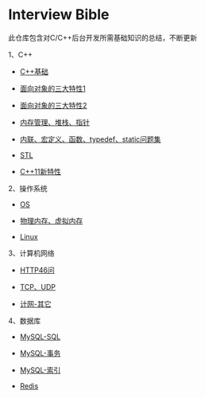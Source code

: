# Interview Bible
此仓库包含对C/C++后台开发所需基础知识的总结，不断更新

1、C++

* [C++基础](https://github.com/Cltcj/InterviewClassic/blob/main/C%2B%2B/C%2B%2B%E5%9F%BA%E7%A1%80.md)

* [面向对象的三大特性1](https://github.com/Cltcj/InterviewClassic/blob/main/C%2B%2B/%E9%9D%A2%E5%90%91%E5%AF%B9%E8%B1%A1%E7%9A%84%E4%B8%89%E5%A4%A7%E7%89%B9%E6%80%A71.md)

* [面向对象的三大特性2](https://github.com/Cltcj/InterviewClassic/blob/main/C%2B%2B/%E9%9D%A2%E5%90%91%E5%AF%B9%E8%B1%A1%E7%9A%84%E4%B8%89%E5%A4%A7%E7%89%B9%E6%80%A72.md)

* [内存管理、堆栈、指针](https://github.com/Cltcj/InterviewClassic/blob/main/C%2B%2B/%E5%86%85%E5%AD%98%E7%AE%A1%E7%90%86%E3%80%81%E5%A0%86%E6%A0%88%E3%80%81%E6%8C%87%E9%92%88.md)

* [内联、宏定义、函数、typedef、static问题集](https://github.com/Cltcj/InterviewClassic/blob/main/C%2B%2B/%E5%86%85%E8%81%94%E3%80%81%E5%AE%8F%E5%AE%9A%E4%B9%89%E3%80%81%E5%87%BD%E6%95%B0%E3%80%81typedef%E3%80%81static%E9%97%AE%E9%A2%98%E9%9B%86.md)

* [STL](https://github.com/Cltcj/InterviewClassic/blob/main/C%2B%2B/STL.md)

* [C++11新特性](https://github.com/Cltcj/InterviewClassic/blob/main/C%2B%2B/C%2B%2B11%E6%96%B0%E7%89%B9%E6%80%A7.md)

2、操作系统

* [OS](https://github.com/Cltcj/InterviewClassic/blob/main/%E6%93%8D%E4%BD%9C%E7%B3%BB%E7%BB%9F/OS.md)

* [物理内存、虚拟内存](https://github.com/Cltcj/InterviewClassic/blob/main/%E6%93%8D%E4%BD%9C%E7%B3%BB%E7%BB%9F/%E7%89%A9%E7%90%86%E5%86%85%E5%AD%98%E3%80%81%E8%99%9A%E6%8B%9F%E5%86%85%E5%AD%98.md)

* [Linux](https://github.com/Cltcj/InterviewClassic/blob/main/%E6%93%8D%E4%BD%9C%E7%B3%BB%E7%BB%9F/Linux.md)

3、计算机网络

* [HTTP46问](https://github.com/Cltcj/InterviewClassic/blob/main/%E8%AE%A1%E7%BD%91/%E8%AE%A1%E7%BD%91%E9%9D%A2%E8%AF%95%E5%B8%B8%E8%80%83%E7%9F%A5%E8%AF%86%E7%82%B9%20%E2%80%94%20HTTP.md)

* [TCP、UDP](https://github.com/Cltcj/InterviewClassic/blob/main/%E8%AE%A1%E7%BD%91/%E8%AE%A1%E7%BD%91%E9%9D%A2%E8%AF%95%E5%B8%B8%E8%80%83%E7%9F%A5%E8%AF%86%E7%82%B9%20%E2%80%94%20TCP%E3%80%81UDP.md)

* [计网-其它](https://github.com/Cltcj/InterviewClassic/blob/main/%E8%AE%A1%E7%BD%91/%E8%AE%A1%E7%BD%91%E9%9D%A2%E8%AF%95%E5%B8%B8%E8%80%83%E7%9F%A5%E8%AF%86%E7%82%B9%20%E2%80%94%20%E5%85%B6%E5%AE%83.md)

4、数据库

* [MySQL-SQL](https://github.com/Cltcj/InterviewClassic/blob/main/%E6%95%B0%E6%8D%AE%E5%BA%93/MySQL-SQL.md)

* [MySQL-事务](https://github.com/Cltcj/InterviewClassic/blob/main/%E6%95%B0%E6%8D%AE%E5%BA%93/MySQL-%E4%BA%8B%E5%8A%A1.md)

* [MySQL-索引](https://github.com/Cltcj/InterviewClassic/blob/main/%E6%95%B0%E6%8D%AE%E5%BA%93/MySQL-%E7%B4%A2%E5%BC%95.md)

* [Redis](https://github.com/Cltcj/InterviewClassic/blob/main/%E6%95%B0%E6%8D%AE%E5%BA%93/Redis.md)
